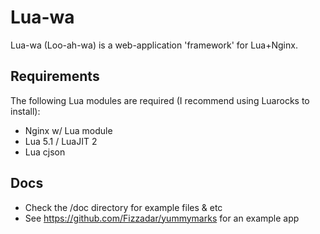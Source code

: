 # Lua-wa
Lua-wa (Loo-ah-wa) is a web-application 'framework' for Lua+Nginx.

## Requirements
The following Lua modules are required (I recommend using Luarocks to install):
+ Nginx w/ Lua module
+ Lua 5.1 / LuaJIT 2
+ Lua cjson

## Docs
+ Check the /doc directory for example files & etc
+ See https://github.com/Fizzadar/yummymarks for an example app